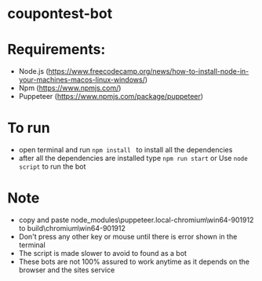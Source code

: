 # coupontest-bot

# Requirements:

- Node.js (https://www.freecodecamp.org/news/how-to-install-node-in-your-machines-macos-linux-windows/)
- Npm (https://www.npmjs.com/)
- Puppeteer (https://www.npmjs.com/package/puppeteer)

# To run

- open terminal and run `npm install ` to install all the dependencies
- after all the dependencies are installed type `npm run start` or Use `node script` to run the bot


# Note
- copy and  paste node_modules\puppeteer\.local-chromium\win64-901912  to build\chromium\win64-901912
- Don't press any other key or mouse until there is error shown in the terminal
- The script is made slower to avoid to found as a bot
- These bots are not 100% assured to work anytime as it depends on the browser and the sites service


